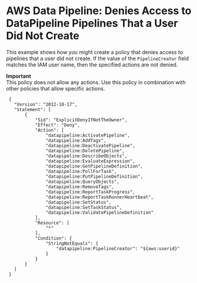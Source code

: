 # AWS Data Pipeline: Denies Access to DataPipeline Pipelines That a User Did Not Create<a name="reference_policies_examples_datapipeline_not-owned"></a>

This example shows how you might create a policy that denies access to pipelines that a user did not create\. If the value of the `PipelineCreator` field matches the IAM user name, then the specified actions are not denied\.

**Important**  
This policy does not allow any actions\. Use this policy in combination with other policies that allow specific actions\. 

```
 {
   "Version": "2012-10-17",
   "Statement": [
       {
           "Sid": "ExplicitDenyIfNotTheOwner",
           "Effect": "Deny",
           "Action": [
               "datapipeline:ActivatePipeline",
               "datapipeline:AddTags",
               "datapipeline:DeactivatePipeline",
               "datapipeline:DeletePipeline",
               "datapipeline:DescribeObjects",
               "datapipeline:EvaluateExpression",
               "datapipeline:GetPipelineDefinition",
               "datapipeline:PollForTask",
               "datapipeline:PutPipelineDefinition",
               "datapipeline:QueryObjects",
               "datapipeline:RemoveTags",
               "datapipeline:ReportTaskProgress",
               "datapipeline:ReportTaskRunnerHeartbeat",
               "datapipeline:SetStatus",
               "datapipeline:SetTaskStatus",
               "datapipeline:ValidatePipelineDefinition"
           ],
           "Resource": [
               "*"
           ],
           "Condition": {
               "StringNotEquals": {
                   "datapipeline:PipelineCreator": "${aws:userid}"
               }
           }
       }
   ]
 }
```